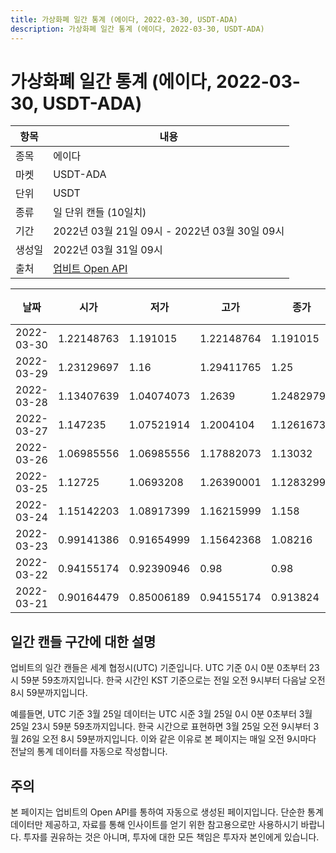 ```yaml
---
title: 가상화폐 일간 통계 (에이다, 2022-03-30, USDT-ADA)
description: 가상화폐 일간 통계 (에이다, 2022-03-30, USDT-ADA)
---
```



가상화폐 일간 통계 (에이다, 2022-03-30, USDT-ADA)
===

|항목|내용|
|--|--|
|종목|에이다|
|마켓|USDT-ADA|
|단위|USDT|
|종류|일 단위 캔들 (10일치)|
|기간|2022년 03월 21일 09시 - 2022년 03월 30일 09시|
|생성일|2022년 03월 31일 09시|
|출처|[업비트 Open API](https://docs.upbit.com)|


|날짜|시가|저가|고가|종가|비고|
|--|--|--|--|--|--|
|2022-03-30|1.22148763|1.191015|1.22148764|1.191015|    |
|2022-03-29|1.23129697|1.16|1.29411765|1.25|    |
|2022-03-28|1.13407639|1.04074073|1.2639|1.24829796|    |
|2022-03-27|1.147235|1.07521914|1.2004104|1.12616733|    |
|2022-03-26|1.06985556|1.06985556|1.17882073|1.13032|    |
|2022-03-25|1.12725|1.0693208|1.26390001|1.12832999|    |
|2022-03-24|1.15142203|1.08917399|1.16215999|1.158|    |
|2022-03-23|0.99141386|0.91654999|1.15642368|1.08216|    |
|2022-03-22|0.94155174|0.92390946|0.98|0.98|    |
|2022-03-21|0.90164479|0.85006189|0.94155174|0.913824|    |


일간 캔들 구간에 대한 설명
---


업비트의 일간 캔들은 세계 협정시(UTC) 기준입니다. 
UTC 기준 0시 0분 0초부터 23시 59분 59초까지입니다. 
한국 시간인 KST 기준으로는 전일 오전 9시부터 다음날 오전 8시 59분까지입니다. 


예를들면, UTC 기준 3월 25일 데이터는 UTC 시준 3월 25일 0시 0분 0초부터 3월 25일 23시 59분 59초까지입니다. 
한국 시간으로 표현하면 3월 25일 오전 9시부터 3월 26일 오전 8시 59분까지입니다. 
이와 같은 이유로 본 페이지는 매일 오전 9시마다 전날의 통계 데이터를 자동으로 작성합니다. 


주의
---


본 페이지는 업비트의 Open API를 통하여 자동으로 생성된 페이지입니다. 
단순한 통계 데이터만 제공하고, 자료를 통해 인사이트를 얻기 위한 참고용으로만 사용하시기 바랍니다. 
투자를 권유하는 것은 아니며, 투자에 대한 모든 책임은 투자자 본인에게 있습니다. 
